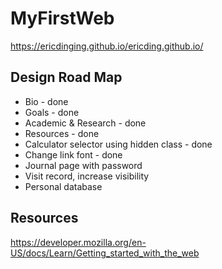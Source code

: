 # MyFirstWeb
https://ericdinging.github.io/ericding.github.io/

## Design Road Map
- Bio - done
- Goals - done
- Academic & Research - done
- Resources - done
- Calculator selector using hidden class - done
- Change link font - done 
- Journal page with password
- Visit record, increase visibility
- Personal database

## Resources
https://developer.mozilla.org/en-US/docs/Learn/Getting_started_with_the_web
